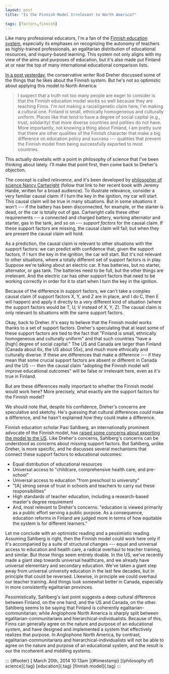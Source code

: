 ```yaml
---
layout: post
title: "Is the Finnish Model Irrelevant to North America?"

tags: [factors,finnish]
---
```



Like many professional educators, I'm a fan of the [Finnish education system](http://www.nea.org/home/40991.htm), especially its emphases on recognizing the autonomy of teachers as highly-trained professionals, an egalitarian distribution of educational resources, and inquiry-based learning. This system not only aligns with my view of the aims and purposes of education, but it's also made put Finland at or near the top of many international educational comparison lists.

[In a post yesterday](http://www.theamericanconservative.com/dreher/why-does-finland-educate-its-kids-better/), the conservative writer Rod Dreher discussed some of the things that he likes about the Finnish system. But he's not so optimistic about applying this model to North America:

> I suspect that a truth not too many people are eager to consider is that the Finnish education model works so well because they are teaching Finns. I'm not making a racial/genetic claim here; I'm making a cultural one. Finland is small, ethnically homogeneous and culturally uniform. Places like that tend to have a degree of social capital (e.g., trust, solidarity) that more diverse countries and polities do not have. More importantly, not knowing a thing about Finland, I am pretty sure that there are other qualities of the Finnish character that make a big difference on education policy and success --- qualities that prevent the Finnish model from being successfully exported to most countries.

This actually dovetails with a point in philosophy of science that I've been thinking about lately. I'll make that point first, then come back to Dreher's objection.

The concept is called *relevance*, and it's been developed by [philosopher of science Nancy Cartwright](http://books.google.ca/books?id=kN3OdpkUyTcC) (follow that link to her recent book with Jeremy Hardie, written for a broad audience). To illustrate relevance, consider a very familiar causal claim: if I turn the key in the ignition, my car will start. This causal claim will be true in many situations. But in some situations it won't --- if the battery has been disconnected, for example, or the starter is dead, or the car is totally out of gas. Cartwright calls these other requirements --- a connected and charged battery, working alternator and starter, gas in the tank, and so on --- *support factors* for the causal claim. If these support factors are missing, the causal claim will fail; but when they are present the causal claim will hold.

As a prediction, the causal claim is relevant to other situations with the support factors: we can predict with confidence that, given the support factors, if I turn the key in the ignition, the car will start. But it's not relevant to other situations, where a totally different set of support factors is in play. Suppose we're talking about an electric car. It has batteries, but no starter, alternator, or gas tank. The batteries need to be full, but the other things are irrelevant. And the electric car has other support factors that need to be working correctly in order for it to start when I turn the key in the ignition.

Because of the difference in support factors, we can't take a complex causal claim (if support factors X, Y, and Z are in place, and I do C, then E will happen) and apply it directly to a very different kind of situation (where the support factors would be T, U, V instead of X, Y, Z). The causal claim is only relevant to situations with the same support factors.

Okay, back to Dreher. It's easy to believe that the Finnish model works thanks to a set of support factors. Dreher's speculating that at least some of these support factors are tied to the fact that "Finland is small, ethnically homogeneous and culturally uniform" and that such countries "have a \[high\] degree of social capital." The US and Canada are larger than Finland (Canada about 6x, the US about 55x), and much more ethnically and culturally diverse. If these are differences that make a difference --- if they mean that some crucial support factors are absent or different in Canada and the US --- then the causal claim "adopting the Finnish model will improve educational outcomes" will be false or irrelevant here, even as it's true in Finland.

But are these differences really important to whether the Finnish model would work here? More precisely, what exactly are the support factors for the Finnish model?

We should note that, despite his confidence, Dreher's concerns are speculative and sketchy. He's guessing that cultural differences *could* make a difference, and he hasn't explained *how* they could make a difference.

Finnish education scholar Pasi Sahlberg, an internationally prominent advocate of the Finnish model, has [raised some concerns about exporting the model to the US](http://pasisahlberg.com/text/). Like Dreher's concerns, Sahlberg's concerns can be understood as concerns about missing support factors. But Sahlberg, unlike Dreher, is more specific, and he discusses several mechanisms that connect these support factors to educational outcomes:

-   Equal distribution of educational resources
-   Universal access to "childcare, comprehensive health care, and pre-school"
-   Universal access to education "from preschool to university"
-   "\[A\] strong sense of trust in schools and teachers to carry out these responsibilities"
-   High standards of teacher education, including a research-based master's degree requirement
-   And, most relevant to Dreher's concerns: "education is viewed primarily as a public effort serving a public purpose. As a consequence, education reforms in Finland are judged more in terms of how equitable the system is for different learners."

Let me conclude with an optimistic reading and a pessimistic reading. Assuming Sahlberg is right, then the Finnish model could work here only if it's accompanied by a suite of structural changes --- equal and universal access to education and health care, a radical overhaul to teacher training, and similar. But those things seem entirely doable. In the US, we've recently made a giant step towards universal healthcare, and we already have universal elementary and secondary education. We've taken a giant step away from universal university education in the last few decades, but in principle that could be reversed. Likewise, in principle we could overhaul our teacher training. And things look somewhat better in Canada, especially in more consistently egalitarian provinces.

Pessimistically, Sahlberg's last point suggests a deep cultural difference between Finland, on the one hand, and the US and Canada, on the other. Sahlberg seems to be saying that Finland is coherently egalitarian-communitarian; while Anglophone North America is sharply split between egalitarian-communitarians and hierarchical-individualists. Because of this, Finns can generally agree on the nature and purpose of an educational system, and have designed and implemented a system that effectively realizes that purpose. In Anglophone North America, by contrast, egalitarian-communitarians and hierarchical-individualists will not be able to agree on the nature and purpose of an educational system, and the result is our the incoherent and middling systems.

::: {#footer}
[ March 20th, 2014 10:13am ]{#timestamp} [(philosophy of) science]{.tag} [education]{.tag} [finnish model]{.tag}
:::


